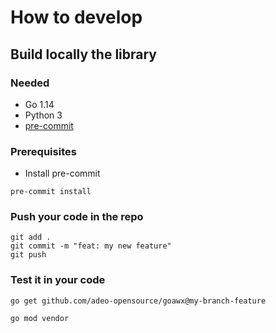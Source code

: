 # How to develop

## Build locally the library

### Needed

* Go 1.14
* Python 3
* [pre-commit](https://pre-commit.com/#install)

### Prerequisites

* Install pre-commit

```shell
pre-commit install
```

[//]: # (### Run tests and ensure they're all passing)

[//]: # ()
[//]: # (```shell)

[//]: # (go test ./test -count=1)

[//]: # (```)

### Push your code in the repo

```shell
git add .
git commit -m "feat: my new feature"
git push
```

### Test it in your code

```shell
go get github.com/adeo-opensource/goawx@my-branch-feature

go mod vendor
```
